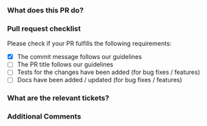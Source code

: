 ### What does this PR do?
<!-- Overview of behavior of new functionality. -->


### Pull request checklist

Please check if your PR fulfills the following requirements:
* [X] The commit message follows our guidelines
* [ ] The PR title follows our guidelines
* [ ] Tests for the changes have been added (for bug fixes / features)
* [ ] Docs have been added / updated (for bug fixes / features)

### What are the relevant tickets?


### Additional Comments

<!-- Any other information that is important to this PR such as new models or updates to the database -->
